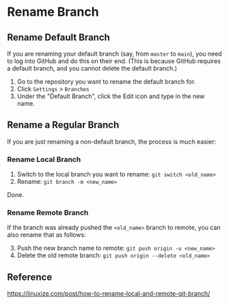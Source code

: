 # Rename Branch

## Rename Default Branch

If you are renaming your default branch (say, from `master` to `main`), you need to log into GitHub and do this on their end.  (This is because GitHub requires a default branch, and you cannot delete the default branch.)

1. Go to the repository you want to rename the default branch for.
2. Click `Settings` > `Branches`
3. Under the "Default Branch", click the Edit icon and type in the new name.


## Rename a Regular Branch

If you are just renaming a non-default branch, the process is much easier:


### Rename Local Branch

1. Switch to the local branch you want to rename: `git switch <old_name>`
2. Rename: `git branch -m <new_name>`

Done.


### Rename Remote Branch

If the branch was already pushed the `<old_name>` branch to remote, you can also rename that as follows:

3. Push the new branch name to remote: `git push origin -u <new_name>`
4. Delete the old remote branch: `git push origin --delete <old_name>`


## Reference

https://linuxize.com/post/how-to-rename-local-and-remote-git-branch/